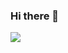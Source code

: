 ### Hi there 👋

<img src="https://img.shields.io/badge/nodejs-green?style=flat&logo=nodedotjs&logoColor=%23339933"/>

